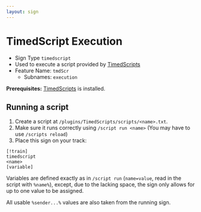 ```yaml
---
layout: sign
---
```

# **TimedScript Execution**

- Sign Type `timedscript`
- Used to execute a script provided by [TimedScripts](https://www.spigotmc.org/resources/timed-scripts.28121)
- Feature Name: `tmdScr`
    - Subnames: `execution`

**Prerequisites:** [TimedScripts](https://www.spigotmc.org/resources/timed-scripts.28121) is installed.

## Running a script

1. Create a script at `/plugins/TimedScripts/scripts/<name>.txt`.
2. Make sure it runs correctly using `/script run <name>` (You may have to use `/scripts reload`)
3. Place this sign on your track:

```
[!train]
timedscript
<name>
[variable]
```

Variables are defined exactly as in `/script run` (`name=value`, read in the script with `%name%`), except, due to the
lacking space, the sign only allows for up to one value to be assigned.

All usable `%sender...%` values are also taken from the running sign.